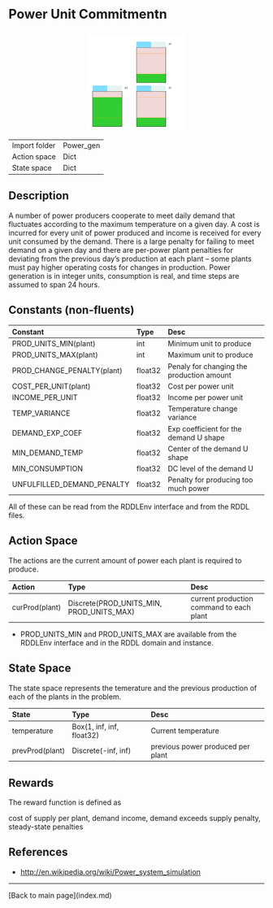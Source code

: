 
<p style="font-size:25px;text-align:left"><b>Power Unit Commitmentn</b></p>

<div style="width:100%;text-align:center;">
  <a href="images/power_gen.gif">
    <img src="images/powergen_static.png" height="190" width="190" />
  </a>
</div>

|       |      |
|:------------------|:------------|
| Import folder     | Power_gen  |
| Action space      | Dict        |
| State space       | Dict        |


## Description

A number of power producers cooperate to meet daily demand that fluctuates according to the maximum temperature on a given day. A cost is incurred for every unit of power produced and income is received for every unit consumed by the demand.
There is a large penalty for failing to meet demand on a given day and there are per-power plant penalties for deviating from the previous day’s production at each plant – some plants must pay higher operating costs for changes in production. Power generation is in integer units, consumption is real, and time steps are assumed to span 24 hours.

## Constants (non-fluents)

| Constant                      | Type             |  Desc                                               |
|:------------------------------|:-----------------|:----------------------------------------------------|
| PROD_UNITS_MIN(plant)         | int              |   Minimum unit to produce   |
| PROD_UNITS_MAX(plant)         | int              |   Maximum unit to produce     |
| PROD_CHANGE_PENALTY(plant)    | float32          |   Penaly for changing the production amount               |
| COST_PER_UNIT(plant)          | float32          |   Cost per power unit                          |
| INCOME_PER_UNIT               | float32          |   Income per power unit                            |
| TEMP_VARIANCE                 | float32          |   Temperature change variance                                |
| DEMAND_EXP_COEF               | float32          |   Exp coefficient for the demand U shape                                |
| MIN_DEMAND_TEMP               | float32          |   Center of the demand U shape                               |
| MIN_CONSUMPTION               | float32          |   DC level of the demand U                                |
| UNFULFILLED_DEMAND_PENALTY    | float32          |   Penalty for producing too much power                               |

All of these can be read from the RDDLEnv interface and from the RDDL files.


## Action Space

The actions are the current amount of power each plant is required to produce.

| Action               | Type             |  Desc                          |
|:---------------------|:-----------------|:-------------------------------|
| curProd(plant)       | Discrete(PROD_UNITS_MIN, PROD_UNITS_MAX)  |  current production command to each plant |

- PROD_UNITS_MIN and PROD_UNITS_MAX are available from the RDDLEnv interface and in the RDDL domain and instance.

## State Space

The state space represents the temerature and the previous production of each of the plants in the problem.

| State                      | Type              |  Desc                                   |
|:---------------------------|:------------------|:----------------------------------------|
| temperature                | Box(1, inf, inf, float32)   | Current temperature                     |
| prevProd(plant)            | Discrete(-inf, inf)   |  previous power produced per plant      |


## Rewards

The reward function is defined as 

cost of supply per plant, demand income, demand exceeds supply penalty, steady-state penalties

## References

- http://en.wikipedia.org/wiki/Power_system_simulation 

<hr>
[Back to main page](index.md)

